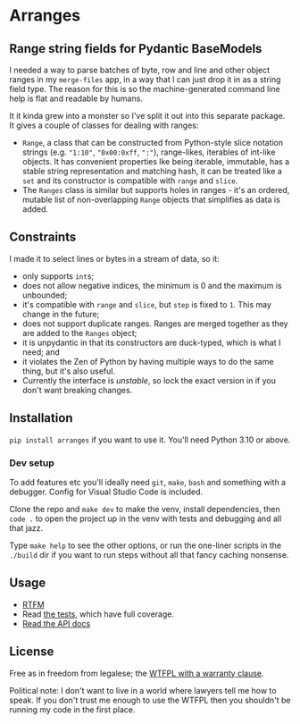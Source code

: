 # Arranges

## Range string fields for Pydantic BaseModels

I needed a way to parse batches of byte, row and line and other object ranges
in my `merge-files` app, in a way that I can just drop it in as a string field
type. The reason for this is so the machine-generated command line help is
flat and readable by humans.

It it kinda grew into a monster so I've split it out into this separate
package. It gives a couple of classes for dealing with ranges:

* `Range`, a class that can be constructed from Python-style slice notation
  strings (e.g. `"1:10"`, `"0x00:0xff`, `":"`), range-likes, iterables of
  int-like objects. It has convenient properties lke being iterable, immutable,
  has a stable string representation and matching hash, it can be treated
  like a `set` and its constructor is compatible with `range` and `slice`.
* The `Ranges` class is similar but supports holes in ranges - it's an ordered,
  mutable list of non-overlapping `Range` objects that simplifies as data is
  added.

## Constraints

I made it to select lines or bytes in a stream of data, so it:

* only supports `int`s;
* does not allow negative indices, the minimum is 0 and the maximum is
  unbounded;
* it's compatible with `range` and `slice`, but `step` is fixed to `1`. This
  may change in the future;
* does not support duplicate ranges. Ranges are merged together as they are
  added to the `Ranges` object;
* it is unpydantic in that its constructors are duck-typed, which is what I
  need; and
* it violates the Zen of Python by having multiple ways to do the same thing,
  but it's also useful.
* Currently the interface is *unstable*, so lock the exact version in if you
  don't want breaking changes.

## Installation

`pip install arranges` if you want to use it. You'll need Python 3.10 or
above.

### Dev setup

To add features etc you'll ideally need `git`, `make`, `bash` and something
with a debugger. Config for Visual Studio Code is included.

Clone the repo and `make dev` to make the venv, install dependencies, then
`code .` to open the project up in the venv with tests and debugging and all
that jazz.

Type `make help` to see the other options, or run the one-liner scripts in the
`./build` dir if you want to run steps without all that fancy caching nonsense.

## Usage

* [RTFM](https://bitplane.github.io/arranges/)
* Read [the tests](../arranges/tests/), which have full coverage.
* [Read the API docs](../docs/api.md)

## License

Free as in freedom from legalese; the [WTFPL with a warranty clause](../LICENSE).

Political note: I don't want to live in a world where lawyers tell me how to
speak. If you don't trust me enough to use the WTFPL then you shouldn't be
running my code in the first place.
